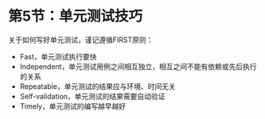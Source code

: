 # 第5节：单元测试技巧

关于如何写好单元测试，谨记遵循FIRST原则：

- Fast，单元测试执行要快
- Independent，单元测试用例之间相互独立，相互之间不能有依赖或先后执行的关系
- Repeatable，单元测试的结果应与环境、时间无关
- Self-validation，单元测试的结果需要自动验证
- Timely，单元测试的编写越早越好